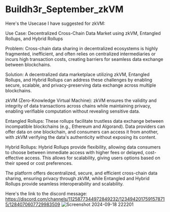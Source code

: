 # Buildh3r_September_zkVM

Here's the Usecase I have suggested for zkVM:

Use Case: Decentralized Cross-Chain Data Market using zkVM, Entangled Rollups, and Hybrid Rollups

Problem:
Cross-chain data sharing in decentralized ecosystems is highly fragmented, inefficient, and often relies on centralized intermediaries or incurs high transaction costs, creating barriers for seamless data exchange between blockchains.

Solution:
A decentralized data marketplace utilizing zkVM, Entangled Rollups, and Hybrid Rollups can address these challenges by enabling secure, scalable, and privacy-preserving data exchange across multiple blockchains.

zkVM (Zero-Knowledge Virtual Machine): zkVM ensures the validity and integrity of data transactions across chains while maintaining privacy, enabling verifiable computation without revealing sensitive data.

Entangled Rollups: These rollups facilitate trustless data exchange between incompatible blockchains (e.g., Ethereum and Algorand). Data providers can offer data on one blockchain, and consumers can access it from another, with zkVM verifying the data's authenticity without exposing its content.

Hybrid Rollups: Hybrid Rollups provide flexibility, allowing data consumers to choose between immediate access with higher fees or delayed, cost-effective access. This allows for scalability, giving users options based on their speed or cost preferences.

The platform offers decentralized, secure, and efficient cross-chain data sharing, ensuring privacy through zkVM, while Entangled and Hybrid Rollups provide seamless interoperability and scalability.

Here's the link to the discord message:
https://discord.com/channels/1125877344972849232/1234942017591578715/1284070607729983509
![Screenshot 2024-09-18 222201](https://github.com/user-attachments/assets/1702992b-47af-4e3c-ac1a-6ca4bbf0a5b2)
